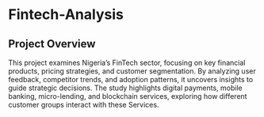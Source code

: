 # Fintech-Analysis
## Project Overview
This project examines Nigeria’s FinTech sector, focusing on key financial products, pricing strategies, and customer segmentation. By analyzing user feedback, competitor trends, and adoption patterns, it uncovers insights to guide strategic decisions. The study highlights digital payments, mobile banking, micro-lending, and blockchain services, exploring how different customer groups interact with these Services.
